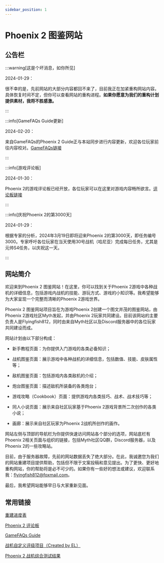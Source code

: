 ```yaml
---
sidebar_position: 1
---
```


# Phoenix 2 图鉴网站

## 公告栏

:::warning[这是个坏消息，如你所见]

2024-01-29：

很不幸的是，先前网站的大部分内容都回不来了，目前我正在加紧重构网站内容。具体恢复时间不定，但你可以查看网站的重构进程。**如果你愿意为我们的重构计划提供素材，我将不胜感激。**

:::

:::info[GameFAQs Guide更新]

2024-02-20：

来自GameFAQs的Phoenix 2 Guide正与本站同步进行内容更新，欢迎各位玩家前往内容校对。[GameFAQs链接](https://gamefaqs.gamespot.com/iphone/193681-phoenix-ii/faqs/76704/)

:::

:::info[游戏评论板]

2024-01-30：

Phoenix 2的游戏评论板已经开放，各位玩家可以在这里对游戏内容畅所欲言。[评论板链接](https://docs.qq.com/doc/DQXhKUlh1UlFvU0tM)

:::

:::info[庆祝Phoenix 2的第3000天]

2024-01-29：

根据专家的分析，2024年3月19日即将迎来Phoenix 2的第3000天，即任务编号3000。专家呼吁各位玩家在当天使用30号战机（哈尼亚）完成每日任务，尤其是元帅S4任务，以庆祝这一天。

:::

## 网站简介

欢迎来到Phoenix 2 图鉴网站！在这里，你可以找到关于Phoenix 2游戏中各种战机的详细信息，包括游戏内战机的技能、游玩方式、游戏的小知识等。我希望能够为大家呈现一个完整而清晰的Phoenix 2游戏世界。

Phoenix 2 图鉴网站项目旨在为游戏Phoenix 2创建一个图文并茂的图鉴网站，由Phoenix 2游戏社区Myth发起，并由Phoenix 2玩家共同建设。目前该网站的主要负责人是Flyingfish812，同时由来自Myth社区以及Discord服务器中的各位玩家共同建设而成。

网站计划由以下部分构成：

- 新手教程页面：为你提供入门游戏的各类必备知识；

- 战机图鉴页面：展示游戏中各种战机的详细信息，包括数值、技能、皮肤属性等；

- 敌机图鉴页面：包括游戏内各类敌机的介绍；

- 炮台图鉴页面：描述敌机所装备的各类炮台；

- 游戏攻略（Cookbook）页面：提供游戏内各类技巧、战术、战术技巧等；

- 同人小说页面：展示来自社区玩家基于Phoenix 2游戏背景所二次创作的各类小说；

- 画廊：展示来自社区玩家为Phoenix 2战机所创作的画作。

网站左侧与顶部的导航栏为你提供快速访问网站各个部分的选项，网站底栏有Phoenix 2相关页面与组织的链接，包括Myth社区QQ群，Discord服务器，以及Phoenix 2的一些攻略站。

目前，由于服务器故障，先前的网站数据丢失了绝大部分。在此，我诚邀您为我们的网站重建项目提供帮助，包括但不限于文案投稿和意见提出。为了更快、更好地重构网站，你的帮助将是必不可少的。如果你有一些好的想法或建议，欢迎联系我：flyingfish812@foxmail.com。

最后，我希望网站能够早日与大家重新见面。

## 常用链接

[重建进度表](/Rebuild_Progress.md)

[Phoenix 2 评论板](https://docs.qq.com/doc/DQXhKUlh1UlFvU0tM)

[GameFAQs Guide](https://gamefaqs.gamespot.com/iphone/193681-phoenix-ii/faqs/76704/)

[战机自定义评级项目（Created by EL）](https://tiermaker.com/create/phoenix-2-ships-16766598)

[Phoenix 2 战机综合测试结果](/Result)